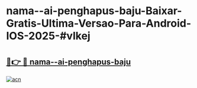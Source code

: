 # nama--ai-penghapus-baju-Baixar-Gratis-Ultima-Versao-Para-Android-IOS-2025-#vlkej

# <h2><a href="https://ainizakaria.my?title=nama--ai-penghapus-baju&ref=22M">🔗👉 🔴 nama--ai-penghapus-baju</a></h2>

[![acn](https://github.com/user-attachments/assets/0f9c940e-d8b0-45ae-aac7-cd30a18b3e1c)](https://ainizakaria.my?title=nama--ai-penghapus-baju&ref=22M)

